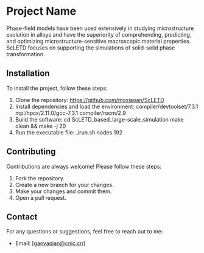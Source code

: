 # Project Name

Phase-field models have been used extensively in studying microstructure evolution in alloys and have the superiority of comprehending, predicting, 
and optimizing microstructure-sensitive macroscopic material properties. ScLETD focuses on supporting the simulations of solid-solid phase transformation.


## Installation

To install the project, follow these steps:

1. Clone the repository: https://github.com/moxiaoan/ScLETD
2. Install dependencies and load the environment:
   compiler/devtoolset/7.3.1<br>
   mpi/hpcx/2.11.0/gcc-7.3.1
   compiler/rocm/2.9
4. Build the software:
   cd ScLETD_based_large-scale_simulation
   make clean && make -j 20
5. Run the executable file: ./run.sh nodes 192

## Contributing

Contributions are always welcome! Please follow these steps:

1. Fork the repository.
2. Create a new branch for your changes.
3. Make your changes and commit them.
4. Open a pull request.

## Contact

For any questions or suggestions, feel free to reach out to me:

- Email: [gaoyaqian@cnic.cn]

